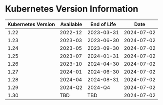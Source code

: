 # Kubernetes Version Information

| Kubernetes Version | Available | End of Life | Date       |
|--------------------|-----------|-------------|------------|
| 1.22               | 2022-12   | 2023-03-31  | 2024-07-02 |
| 1.23               | 2023-03   | 2023-06-30  | 2024-07-02 |
| 1.24               | 2023-05   | 2023-09-30  | 2024-07-02 |
| 1.25               | 2023-07   | 2024-01-31  | 2024-07-02 |
| 1.26               | 2023-10   | 2024-04-30  | 2024-07-02 |
| 1.27               | 2024-01   | 2024-06-30  | 2024-07-02 |
| 1.28               | 2024-04   | 2024-08-31  | 2024-07-02 |
| 1.29               | 2024-Q2   | 2024-Q4     | 2024-07-02 |
| 1.30               | TBD       | TBD         | 2024-07-02 |

